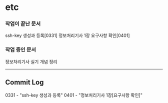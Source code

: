 # etc

### 작업이 끝난 문서
ssh-key 생성과 등록[0331]
정보처리기사 1장 요구사항 확인[0401]

### 작업 중인 문서
정보처리기사 실기 개념 정리

---
## Commit Log

0331 - "ssh-key 생성과 등록"
0401 - "정보처리기사 1장[요구사항 확인]"
